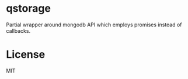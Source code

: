 qstorage
========

Partial wrapper around mongodb API which employs promises instead of callbacks.

License
=======

MIT
